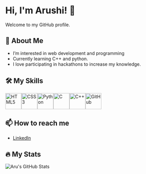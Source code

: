 # Hi, I'm Arushi! 👋

Welcome to my GitHub profile.

## 🌱 About Me
- I’m interested in web development and programming
- Currently learning C++ and python.  
- I love participating in hackathons to increase my knowledge.

## 🛠️ My Skills

<img src="https://cdn.jsdelivr.net/gh/devicons/devicon/icons/html5/html5-original.svg" width="50" alt="HTML5" /><img src="https://cdn.jsdelivr.net/gh/devicons/devicon/icons/css3/css3-original.svg" width="50" alt="CSS3" /><img src="https://cdn.jsdelivr.net/gh/devicons/devicon/icons/python/python-original.svg" width="50" alt="Python" /><img src="https://cdn.jsdelivr.net/gh/devicons/devicon/icons/c/c-original.svg" width="50" alt="C" /><img src="https://cdn.jsdelivr.net/gh/devicons/devicon/icons/cplusplus/cplusplus-original.svg" width="50" alt="C++" /><img src="https://cdn.jsdelivr.net/gh/devicons/devicon/icons/github/github-original.svg" width="50" alt="GitHub" />

## 📫 How to reach me
- [LinkedIn](https://www.linkedin.com/in/arushijain676/)

## 🔥 My Stats
![Aru's GitHub Stats](https://github-readme-stats.vercel.app/api?username=codebyaru&show_icons=true)
